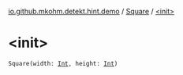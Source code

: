 [io.github.mkohm.detekt.hint.demo](../index.md) / [Square](index.md) / [&lt;init&gt;](./-init-.md)

# &lt;init&gt;

`Square(width: `[`Int`](https://kotlinlang.org/api/latest/jvm/stdlib/kotlin/-int/index.html)`, height: `[`Int`](https://kotlinlang.org/api/latest/jvm/stdlib/kotlin/-int/index.html)`)`